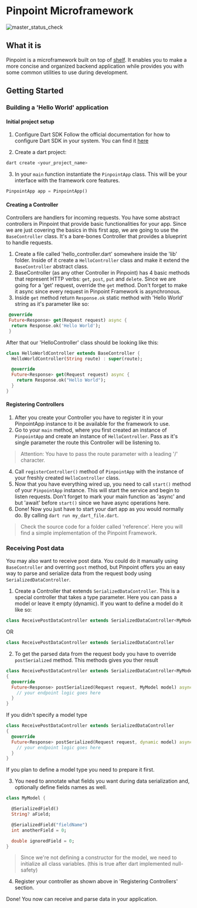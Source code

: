 # Pinpoint Microframework

![master_status_check](https://github.com/hhldiniz/pinpoint/actions/workflows/github-actions.yml/badge.svg?branch=master)

## What it is
Pinpoint is a microframework built on top of [shelf](https://pub.dev/packages/shelf). It enables you to make a more concise and organized backend application while provides you with some common utilities to use during development.

## Getting Started

### Building a 'Hello World' application

#### Initial project setup

1. Configure Dart SDK
Follow the official documentation for how to configure Dart SDK in your system. You can find it [here](https://dart.dev/get-dart)

2. Create a dart project:
```bash
dart create <your_project_name>
```
3. In your `main` function instantiate the `PinpointApp` class. This will be your interface with the framework core features.
```dart
PinpointApp app = PinpointApp()
```

#### Creating a Controller
Controllers are handlers for incoming requests. You have some abstract controllers in Pinpoint that provide basic functionalities for your app. Since we are just covering the basics in this first app, we are going to use the `BaseController` class. It's a bare-bones Controller that provides a blueprint to handle requests.
1. Create a file called 'hello_controller.dart' somewhere inside the 'lib' folder. Inside of it create a `HelloController` class and make it extend the `BaseController` abstract class.
2. BaseController (as any other Controller in Pinpoint) has 4 basic methods that represent HTTP verbs: `get`, `post`, `put` and `delete`. Since we are going for a 'get' request, override the `get` method. Don't forget to make it async since every request in Pinpoint Framework is asynchronous.
3. Inside `get` method return `Response.ok` static method with 'Hello World' string as it's parameter like so:
```dart
 @override
 Future<Response> get(Request request) async {
  return Response.ok('Hello World');
 }
```
After that our 'HelloController' class should be looking like this:
```dart
class HelloWorldController extends BaseController {
  HelloWorldController(String route) : super(route);

  @override
  Future<Response> get(Request request) async {
    return Response.ok("Hello World");
  }
}
```
#### Registering Controllers
1. After you create your Controller you have to register it in your PinpointApp instance to it be available for the framework to use. 
2. Go to your `main` method, where you first created an instance of `PinpointApp` and create an instance of `HelloController`. Pass as it's single parameter the route this Controller will be listening to. 
> Attention: You have to pass the route parameter with a leading '/' character.
4. Call `registerController()` method of `PinpointApp` with the instance of your freshly created `HelloController` class.
5. Now that you have everything wired up, you need to call `start()` method of your `PinpointApp` instance. This will start the service and begin to listen requests. Don't forget to mark your main function as 'async' and but 'await' before `start()` since we have async operations here.
6. Done! Now you just have to start your dart app as you would normally do. By calling `dart run my_dart_file.dart`.

> Check the source code for a folder called 'reference'. Here you will find a simple implementation of the Pinpoint Framework.

### Receiving Post data
You may also want to receive post data. You could do it manually using `BaseController` and overring `post` method, but Pinpoint offers you an easy way to parse and serialize data from the request body using `SerializedDataController`.


1. Create a Controller that extends `SerializedDataController`. This is a special controller that takes a type parameter. Here you can pass a model or leave it empty (dynamic). If you want to define a model do it like so:

```dart 
class ReceivePostDataController extends SerializedDataController<MyModel>
```

OR

```dart 
class ReceivePostDataController extends SerializedDataController
```

2. To get the parsed data from the request body you have to override `postSerialized` method. This methods gives you ther result 

```dart
class ReceivePostDataController extends SerializedDataController<MyModel>
{
  @override
  Future<Response> postSerialized(Request request, MyModel model) async {
    // your endpoint logic goes here
  }
}
```
If you didn't specify a model type

```dart
class ReceivePostDataController extends SerializedDataController
{
  @override
  Future<Response> postSerialized(Request request, dynamic model) async {
    // your endpoint logic goes here
  }
}
```

If you plan to define a model type you need to prepare it first.

3. You need to annotate what fields you want during data serialization and, optionally define fields names as well.

```dart
class MyModel {

  @SerializedField()
  String? aField;

  @SerializedField("fieldName")
  int anotherField = 0;

  double ignoredField = 0;
}
```
> Since we're not defining a constructor for the model, we need to initialize all class variables. (this is true after dart implemented null-safety)

4. Register your controller as shown above in 'Registering Controllers' section.

Done! You now can receive and parse data in your application.
